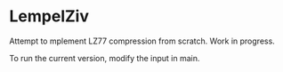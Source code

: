 # LempelZiv
Attempt to mplement LZ77 compression from scratch. Work in progress. 

To run the current version, modify the input in main.

